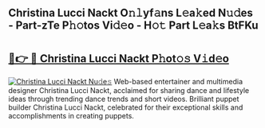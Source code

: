 ## Christina Lucci Nackt O𝚗𝚕yf𝚊ns L𝚎a𝚔ed N𝚞𝚍es - Part-zTe P𝚑𝚘tos Vi𝚍𝚎o - H𝚘𝚝 Part L𝚎a𝚔s BtFKu

# <h2><a href="http://kfcmp0r.oniu.top/?m=Christina+Lucci+Nackt">🔗👉 🔴 Christina Lucci Nackt P𝚑ot𝚘𝚜 V𝚒d𝚎o</a></h2>

[![Christina Lucci Nackt Nu𝚍e𝚜](https://i.imgur.com/0qMVB7G.gif)](http://kfcmp0r.oniu.top/?m=Christina+Lucci+Nackt)
Web-based entertainer and multimedia designer Christina Lucci Nackt, acclaimed for sharing dance and lifestyle ideas through trending dance trends and short videos. Brilliant puppet builder Christina Lucci Nackt, celebrated for their exceptional skills and accomplishments in creating puppets.  
